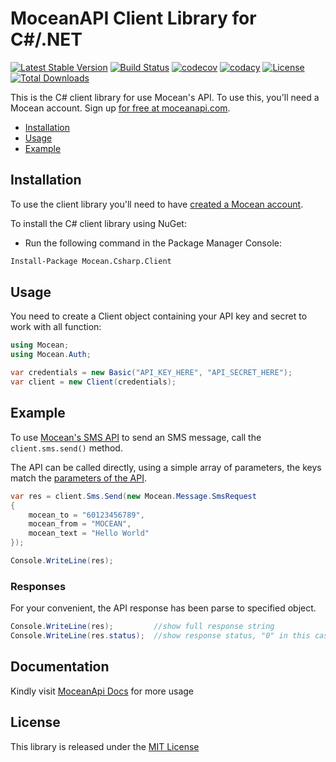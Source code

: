 MoceanAPI Client Library for C#/.NET
============================
[![Latest Stable Version](https://img.shields.io/nuget/v/Mocean.Csharp.Client.svg)](https://www.nuget.org/packages/Mocean.Csharp.Client/)
[![Build Status](https://img.shields.io/travis/com/MoceanAPI/mocean-sdk-dotnet.svg)](https://travis-ci.com/MoceanAPI/mocean-sdk-dotnet)
[![codecov](https://img.shields.io/codecov/c/github/MoceanAPI/mocean-sdk-dotnet.svg)](https://codecov.io/gh/MoceanAPI/mocean-sdk-dotnet)
[![codacy](https://img.shields.io/codacy/grade/0168b869e59145c0af715901ae2865ae.svg)](https://app.codacy.com/project/MoceanAPI/mocean-sdk-dotnet/dashboard)
[![License](https://img.shields.io/packagist/l/mocean/client.svg)](https://packagist.org/packages/mocean/client)
[![Total Downloads](https://img.shields.io/nuget/dt/Mocean.Csharp.Client.svg)](https://www.nuget.org/packages/Mocean.Csharp.Client/)

This is the C# client library for use Mocean's API. To use this, you'll need a Mocean account. Sign up [for free at 
moceanapi.com][signup].

 * [Installation](#installation)
 * [Usage](#usage)
 * [Example](#example)

## Installation

To use the client library you'll need to have [created a Mocean account][signup]. 

To install the C# client library using NuGet:

 - Run the following command in the Package Manager Console:

```bash
Install-Package Mocean.Csharp.Client
```

## Usage

You need to create a Client object containing your API key and secret to work with all function:

```csharp
using Mocean;
using Mocean.Auth;

var credentials = new Basic("API_KEY_HERE", "API_SECRET_HERE");
var client = new Client(credentials);
```

## Example

To use [Mocean's SMS API][doc_sms] to send an SMS message, call the `client.sms.send()` method.

The API can be called directly, using a simple array of parameters, the keys match the [parameters of the API][doc_sms].

```csharp
var res = client.Sms.Send(new Mocean.Message.SmsRequest
{
    mocean_to = "60123456789",
    mocean_from = "MOCEAN",
    mocean_text = "Hello World"
});

Console.WriteLine(res);
```

### Responses

For your convenient, the API response has been parse to specified object.

```csharp
Console.WriteLine(res);         //show full response string
Console.WriteLine(res.status);  //show response status, "0" in this case
```

## Documentation

Kindly visit [MoceanApi Docs][doc_main] for more usage

## License

This library is released under the [MIT License][license]

[signup]: https://dashboard.moceanapi.com/register?medium=github&campaign=sdk-csharp
[doc_main]: https://moceanapi.com/docs/?csharp
[doc_sms]: https://moceanapi.com/docs/?csharp#send-sms
[license]: LICENSE.md
